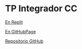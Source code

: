 # TP Integrador CC

[En Replit](https://TPIntegrador.brunoripoll1.repl.co)

[En GitHubPage](https://bandikyu.github.io/trabajoCC/)

[Repositorio GitHub](https://github.com/Bandikyu/trabajoCC)

